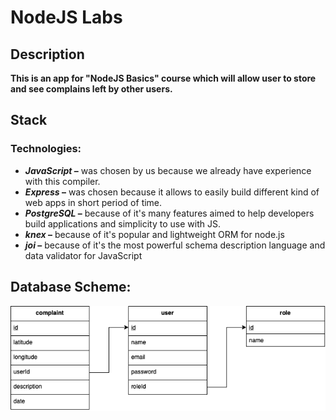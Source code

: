 # NodeJS Labs

## Description

**This is an app for "NodeJS Basics" course which will allow user to store and see complains left by other users.**

## Stack

### **Technologies:**

- **_JavaScript_ –** was chosen by us because we already have experience with this compiler.
- **_Express_ –** was chosen because it allows to easily build different kind of web apps in short period of time.
- **_PostgreSQL_ –** because of it's many features aimed to help developers build applications and simplicity to use with JS.
- **_knex_ –** because of it's popular and lightweight ORM for node.js
- **_joi_ –** because of it's the most powerful schema description language and data validator for JavaScript

## **Database Scheme:**
![diagram](./resources/db-scheme.png)
